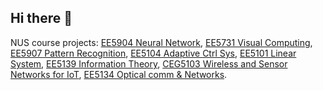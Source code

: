 ## Hi there 👋

NUS course projects: [EE5904 Neural Network](https://github.com/twilightxym/NUS-EE5904-Neural-Networks.git), [EE5731 Visual Computing](https://github.com/twilightxym/NUS-EE5731-Visual-Computing.git), [EE5907 Pattern Recognition](https://github.com/twilightxym/NUS-EE5907-Pattern-Recognition.git), [EE5104 Adaptive Ctrl Sys](https://github.com/twilightxym/NUS-EE5104-Adaptive-Ctrl-Sys.git), [EE5101 Linear System](https://github.com/twilightxym/NUS-EE5101-Linear-System.git), [EE5139 Information Theory](https://github.com/twilightxym/NUS-EE5139-Information-Theory.git), [CEG5103 Wireless and Sensor Networks for IoT](), [EE5134 Optical comm & Networks]().







<!--
**twilightxym/twilightxym** is a ✨ _special_ ✨ repository because its `README.md` (this file) appears on your GitHub profile.

Here are some ideas to get you started:

- 🔭 I’m currently working on ...
- 🌱 I’m currently learning ...
- 👯 I’m looking to collaborate on ...
- 🤔 I’m looking for help with ...
- 💬 Ask me about ...
- 📫 How to reach me: ...
- 😄 Pronouns: ...
- ⚡ Fun fact: ...
-->

